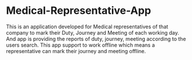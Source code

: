 # Medical-Representative-App
This is an application developed for Medical representatives of that company to mark their Duty, Journey and Meeting of each working day.
And app is providing the reports of duty, journey, meeting according to the users search. This app support to work offline which 
means a representative can mark their journey and meeting offline. 
